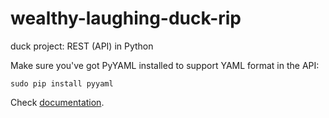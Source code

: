 wealthy-laughing-duck-rip
=========================

duck project: REST (API) in Python

Make sure you've got PyYAML installed to support YAML format in the API:

    sudo pip install pyyaml

Check [documentation](doc/index.md).
